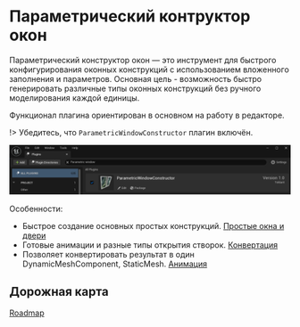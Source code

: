 <!-- docs/ru/README.md -->

# Параметрический контруктор окон

Параметрический конструктор окон — это инструмент для быстрого конфигурирования оконных конструкций с использованием вложенного заполнения и параметров. Основная цель - возможность быстро генерировать различные типы оконных конструкций без ручного моделирования каждой единицы. 

Функционал плагина ориентирован в основном на работу в редакторе.

!> Убедитесь, что ```ParametricWindowConstructor``` плагин включён.

![](../img/UE_PluginCheck.png ':size=50%')


Особенности:
 - Быстрое создание основных простых конструкций. [Простые окна и двери](./ru/SimpleWindow.md)
 - Готовые анимации и разные типы открытия створок. [Конвертация](./ru/Convertation.md)
 - Позволяет конвертировать результат в один DynamicMeshComponent, StaticMesh. [Анимация](./ru/Animation.md)

## Дорожная карта

[Roadmap](https://trello.com/b/PzMl1SO7/parametricwindowconstructorpublicroadmap)

<!--
![](../img/image.png ':size=40%')
-->